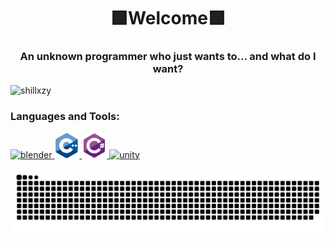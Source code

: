 <h1 align="center">🟩Welcome🟩</h1>
<h3 align="center">An unknown programmer who just wants to... and what do I want?</h3>

<p align="left"> <img src="https://komarev.com/ghpvc/?username=shillxzy&label=Profile%20views&color=0e75b6&style=flat" alt="shillxzy" /> </p>



<h3 align="left">Languages and Tools:</h3>
<p align="left"> <a href="https://www.blender.org/" target="_blank" rel="noreferrer"> <img src="https://download.blender.org/branding/community/blender_community_badge_white.svg" alt="blender" width="40" height="40"/> </a> <a href="https://www.w3schools.com/cpp/" target="_blank" rel="noreferrer"> <img src="https://raw.githubusercontent.com/devicons/devicon/master/icons/cplusplus/cplusplus-original.svg" alt="cplusplus" width="40" height="40"/> </a> <a href="https://www.w3schools.com/cs/" target="_blank" rel="noreferrer"> <img src="https://raw.githubusercontent.com/devicons/devicon/master/icons/csharp/csharp-original.svg" alt="csharp" width="40" height="40"/> </a> <a href="https://unity.com/" target="_blank" rel="noreferrer"> <img src="https://www.vectorlogo.zone/logos/unity3d/unity3d-icon.svg" alt="unity" width="40" height="40"/> </a> </p>


<img src="https://raw.githubusercontent.com/platane/snk/output/github-contribution-grid-snake-dark.svg" alt="баннер"/>
